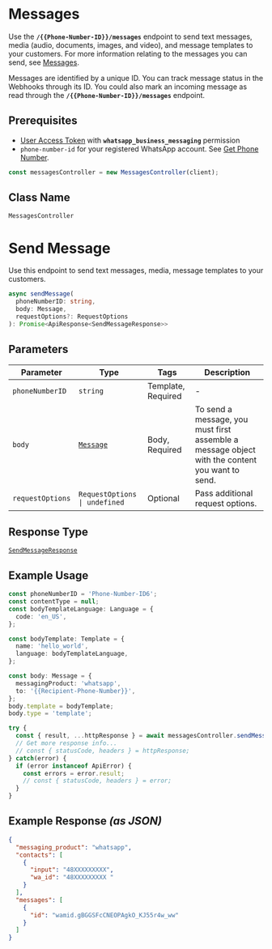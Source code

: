 # Messages

<!-- 
You can use this API to send text messages, media, and message templates to your customers. To send a message, create a **Message** object. Each message is identified by a unique ID. You can also mark an incoming message as read through the `/messages` endpoint. You can track message status with Webhooks by ID. 
-->
Use the **`/{{Phone-Number-ID}}/messages`** endpoint to send text messages, media (audio, documents, images, and video), and message templates to your customers. For more information relating to the messages you can send, see [Messages](#1f4f7644-cc97-40b5-b8e4-c19da268fff1).

Messages are identified by a unique ID. You can track message status in the Webhooks through its ID. You could also mark an incoming message as read through the **`/{{Phone-Number-ID}}/messages`** endpoint.

## Prerequisites

* [User Access Token](https://developers.facebook.com/docs/facebook-login/access-tokens#usertokens) with **`whatsapp_business_messaging`** permission
* `phone-number-id` for your registered WhatsApp account. See [Get Phone Number](#c72d9c17-554d-4ae1-8f9e-b28a94010b28).

```ts
const messagesController = new MessagesController(client);
```

## Class Name

`MessagesController`


# Send Message

Use this endpoint to send text messages, media, message templates to your customers.

```ts
async sendMessage(
  phoneNumberID: string,
  body: Message,
  requestOptions?: RequestOptions
): Promise<ApiResponse<SendMessageResponse>>
```

## Parameters

| Parameter | Type | Tags | Description |
|  --- | --- | --- | --- |
| `phoneNumberID` | `string` | Template, Required | - |
| `body` | [`Message`](../../doc/models/message.md) | Body, Required | To send a message, you must first assemble a message object with the content you want to send. |
| `requestOptions` | `RequestOptions \| undefined` | Optional | Pass additional request options. |

## Response Type

[`SendMessageResponse`](../../doc/models/send-message-response.md)

## Example Usage

```ts
const phoneNumberID = 'Phone-Number-ID6';
const contentType = null;
const bodyTemplateLanguage: Language = {
  code: 'en_US',
};

const bodyTemplate: Template = {
  name: 'hello_world',
  language: bodyTemplateLanguage,
};

const body: Message = {
  messagingProduct: 'whatsapp',
  to: '{{Recipient-Phone-Number}}',
};
body.template = bodyTemplate;
body.type = 'template';

try {
  const { result, ...httpResponse } = await messagesController.sendMessage(phoneNumberID, body);
  // Get more response info...
  // const { statusCode, headers } = httpResponse;
} catch(error) {
  if (error instanceof ApiError) {
    const errors = error.result;
    // const { statusCode, headers } = error;
  }
}
```

## Example Response *(as JSON)*

```json
{
  "messaging_product": "whatsapp",
  "contacts": [
    {
      "input": "48XXXXXXXXX",
      "wa_id": "48XXXXXXXXX "
    }
  ],
  "messages": [
    {
      "id": "wamid.gBGGSFcCNEOPAgkO_KJ55r4w_ww"
    }
  ]
}
```

